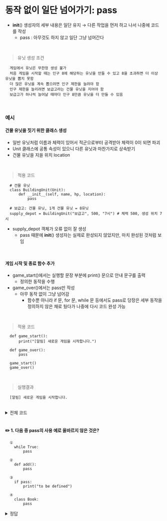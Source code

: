 # 동작 없이 일단 넘어가기: pass
- __init__() 생성자의 세부 내용은 일단 유지 → 다른 작업을 먼저 하고 나서 나중에 코드를 작성
  - pass : 아무것도 하지 않고 일단 그냥 넘어간다

<br>

> 유닛 생성 조건
```
  게임에서 유닛은 무한정 생성 불가
  처음 게임을 시작할 때는 인구 8에 해당하는 유닛을 만들 수 있고 8을 초과하면 더 이상 유닛을 뽑지 못함
  더 많은 유닛을 계속 뽑으려면 인구 제한을 늘려야 함
  인구 제한을 늘리려면 보급고라는 건물 유닛을 지어야 함
  보급고가 하나씩 늘어날 때마다 인구 8만큼 유닛을 더 만들 수 있음
```

<br>

### 예시
#### 건물 유닛을 짓기 위한 클래스 생성
- 일반 유닛처럼 이름과 체력이 있어서 적군으로부터 공격받아 체력이 0이 되면 파괴
- Unit 클래스에 공통 속성이 있으니 다른 유닛과 마찬가지로 상속받기
- 건물 유닛을 지을 위치 location

<br>

> 적용 코드
```
  # 건물 유닛
  class BuildingUnit(Unit):
      def __init__(self, name, hp, location):
          pass
  
  # 보급고: 건물 유닛, 1개 건물 유닛 = 8유닛
  supply_depot = BuildingUnit("보급고", 500, "7시") # 체력 500, 생성 위치 7시
```
- supply_depot 객체가 오류 없이 잘 생성
  -  pass 때문에 __init__() 생성자는 실제로 완성되지 않았지만, 마치 완성된 것처럼 보임

<br>

#### 게임 시작 및 종료 함수 추가
- game_start()에서는 실행할 문장 부분에 print() 문으로 안내 문구를 출력
  - 정의한 동작을 수행
- game_over()에서는 pass만 작성
  - 아무 동작 없이 그냥 넘어감
    - 함수뿐 아니라 if 문, for 문, while 문 등에서도 pass로 당장은 세부 동작을 정의하지 않은 채로 뒀다가 나중에 다시 코드 완성 가능

<br>

> 적용 코드
```
  def game_start():
      print("[알림] 새로운 게임을 시작합니다.")
  
  def game_over():
      pass
  
  game_start()
  game_over()
```

<br>

> 실행결과
```
  [알림] 새로운 게임을 시작합니다.
```

<br>

<details>
  <summary>전체 코드</summary>

<br>

```
  # 건물 유닛
  class BuildingUnit(Unit):
      def __init__(self, name, hp, location):
          pass
  
  # 보급고: 건물 유닛, 1개 건물 유닛 = 8유닛
  supply_depot = BuildingUnit("보급고", 500, "7시") # 체력 500, 생성 위치 7시
  
  def game_start():
      print("[알림] 새로운 게임을 시작합니다.")
  
  def game_over():
      pass
  
  game_start()
  game_over()
```

</details>

<br>

#### ✏️ 1. 다음 중 pass의 사용 예로 올바르지 않은 것은?
```
  ①
    while True:
        pass
  
  ②
    def add():
        pass
  
  ③
    if pass:
        print("to be defined")
  
  ④
    class Book:
        pass
```

<details>
  <summary>정답</summary>

<br>

>   ③
```
    if pass:
        print("to be defined")
```

</details>

<br>
